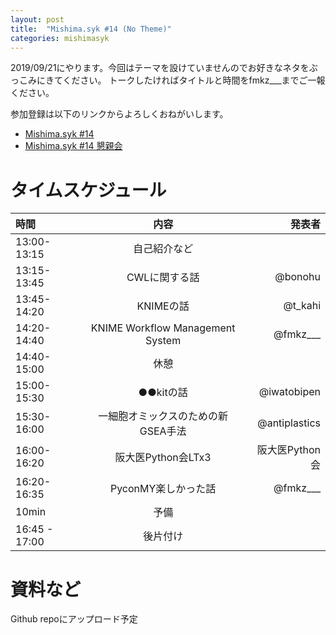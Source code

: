 ```yaml
---
layout: post
title:  "Mishima.syk #14 (No Theme)"
categories: mishimasyk
---
```


2019/09/21にやります。今回はテーマを設けていませんのでお好きなネタをぶっこみにきてください。
トークしたければタイトルと時間をfmkz___までご一報ください。

参加登録は以下のリンクからよろしくおねがいします。

- [Mishima.syk #14](https://connpass.com/event/137642/)
- [Mishima.syk #14 懇親会](https://connpass.com/event/137638/)

# タイムスケジュール

| 時間 | 内容| 発表者 |
|:------------ |:--------------:| ------------:|
|13:00-13:15|自己紹介など||
|13:15-13:45|CWLに関する話|@bonohu|
|13:45-14:20|KNIMEの話|@t_kahi|
|14:20-14:40|KNIME Workflow Management System|@fmkz___|
|14:40-15:00|休憩||
|15:00-15:30|●●kitの話|@iwatobipen|
|15:30-16:00|一細胞オミックスのための新GSEA手法|@antiplastics|
|16:00-16:20|阪大医Python会LTx3|阪大医Python会|
|16:20-16:35|PyconMY楽しかった話|@fmkz___|
|10min|予備||
|16:45 - 17:00|後片付け||

# 資料など

Github repoにアップロード予定




